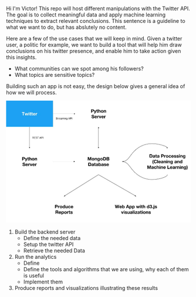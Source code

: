 Hi I'm Victor!
This repo will host different manipulations with the Twitter API.
The goal is to collect meaningful data and apply machine learning techniques to extract relevant conclusions. This sentence is a guideline to what we want to do, but has abslutely no content.

Here are a few of the use cases that we will keep in mind. Given a twitter user, a politic for example, we want to build a tool that will help him draw conclusions on his twitter presence, and enable him to take action given this insights.
  - What communities can we spot among his followers?
  - What topics are sensitive topics?

Building such an app is not easy, the design below gives a general idea of how we will process.

![Solution Design](https://github.com/french-analysis/twitter_analysis/blob/master/Solution%20design.jpg)

1) Build the backend server
    * Define the needed data
    * Setup the twitter API
    * Retrieve the needed Data
2) Run the analytics
    * Define 
    * Define the tools and algorithms that we are using, why each of them is useful
    * Implement them
3) Produce reports and visualizations illustrating these results
